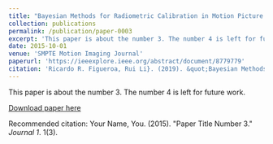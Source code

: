 ```yaml
---
title: "Bayesian Methods for Radiometric Calibration in Motion Picture Encoding Workflows."
collection: publications
permalink: /publication/paper-0003
excerpt: 'This paper is about the number 3. The number 4 is left for future work.'
date: 2015-10-01
venue: 'SMPTE Motion Imaging Journal'
paperurl: 'https://ieeexplore.ieee.org/abstract/document/8779779'
citation: 'Ricardo R. Figueroa, Rui Li}. (2019). &quot;Bayesian Methods for Radiometric Calibration in Motion Picture Encoding Workflows Number 7.&quot; <i>SMPTE Motion Imaging Journal</i>. 128(7).'
---
```

This paper is about the number 3. The number 4 is left for future work.

[Download paper here](http://academicpages.github.io/files/paper3.pdf)

Recommended citation: Your Name, You. (2015). "Paper Title Number 3." <i>Journal 1</i>. 1(3).
